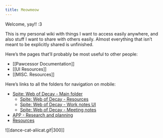 ```yaml
---
title: Meowmeow
---
```


Welcome, yay!! :3

This is my personal wiki with things I want to access easily anywhere, and also stuff I want to share with others easily. Almost everything that isn’t meant to be explicitly shared is unfinished.

Here’s the pages that’ll probably be most useful to other people:
- [[Pawcessor Documentation]]
- [[UI Resources]]
- [[MISC. Resources]]

Here’s links to all the folders for navigation on mobile:
- <a href="/P6">Spite: Web of Decay - Main folder</a>
	- <a href="/P6/_Resources">Spite: Web of Decay - Resources</a>
	- <a href="/P6/_Work/UI">Spite: Web of Decay - Work notes UI</a>
	- <a href="/P6/MeetingNotes">Spite: Web of Decay - Meeting notes</a>
- <a href="/APP/Pre-prod">APP - Research and planning</a>
- <a href="/_Resources">Resources</a>

![[dance-cat-aliicat.gif|300]]